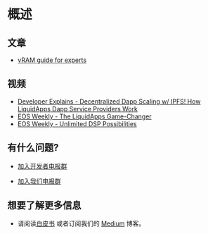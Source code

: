 概述
========

## 文章

- [vRAM guide for experts](https://medium.com/@liquidapps/vram-guide-for-experts-f809c8f82a27)

## 视频

- [Developer Explains - Decentralized Dapp Scaling w/ IPFS! How LiquidApps Dapp Service Providers Work](https://www.youtube.com/watch?v=-XdVnK22mZc)
- [EOS Weekly - The LiquidApps Game-Changer](https://www.youtube.com/watch?v=C30kJ7p33wg)
- [EOS Weekly - Unlimited DSP Possibilities](https://www.youtube.com/watch?v=g9x-M67iEFA)


## 有什么问题?

- [加入开发者电报群](https://t.me/joinchat/GTxt3lEL6HLeFzgsWA87qg)

- [加入我们电报群](https://t.me/LiquidAppsOfficial)

## 想要了解更多信息

- 请阅读[白皮书](https://liquidapps.io/DAPP%20Network%20and%20DAPP%20Token%20Whitepaper%20v2.0.pdf) 或者订阅我们的 [Medium](https://medium.com/@liquidapps/) 博客。
